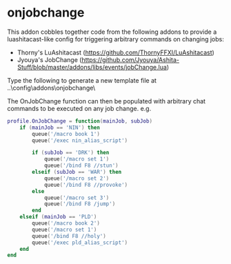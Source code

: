 # onjobchange

This addon cobbles together code from the following addons to provide a luashitacast-like config for triggering arbitrary commands on changing jobs:

* Thorny's LuAshitacast (https://github.com/ThornyFFXI/LuAshitacast)
* Jyouya's JobChange (https://github.com/Jyouya/Ashita-Stuff/blob/master/addons/libs/events/jobChange.lua) 

Type the following to generate a new template file at ..\\config\\addons\\onjobchange\\

The OnJobChange function can then be populated with arbitrary chat commands to be executed on any job change. e.g.
```lua
profile.OnJobChange = function(mainJob, subJob)
    if (mainJob == 'NIN') then
        queue('/macro book 1')
        queue('/exec nin_alias_script')

        if (subJob == 'DRK') then
            queue('/macro set 1')
            queue('/bind F8 //stun')
        elseif (subJob == 'WAR') then
            queue('/macro set 2')
            queue('/bind F8 //provoke')
        else
            queue('/macro set 3')
            queue('/bind F8 /jump')
        end
    elseif (mainJob == 'PLD')
        queue('/macro book 2')
        queue('/macro set 1')
        queue('/bind F8 //holy')
        queue('/exec pld_alias_script')
    end
end
```
